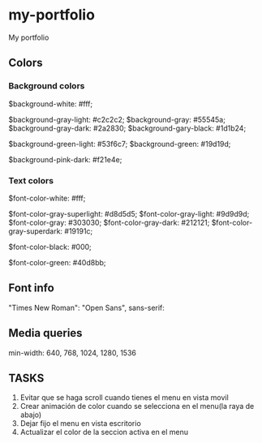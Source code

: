 # my-portfolio
My portfolio

## Colors

### Background colors

$background-white: #fff;

$background-gray-light: #c2c2c2;
$background-gray: #55545a;
$background-gray-dark: #2a2830;
$background-gary-black: #1d1b24;

$background-green-light: #53f6c7;
$background-green: #19d19d;

$background-pink-dark: #f21e4e;

### Text colors

$font-color-white: #fff;

$font-color-gray-superlight: #d8d5d5;
$font-color-gray-light: #9d9d9d;
$font-color-gray: #303030;
$font-color-gray-dark: #212121;
$font-color-gray-superdark: #19191c;

$font-color-black: #000;

$font-color-green: #40d8bb;


## Font info

"Times New Roman":
"Open Sans", sans-serif:

## Media queries

min-width: 640, 768, 1024, 1280, 1536


## TASKS

1. Evitar que se haga scroll cuando tienes el menu en vista movil 
2. Crear animación de color cuando se selecciona en el menu(la raya de abajo)
3. Dejar fijo el menu en vista escritorio
4. Actualizar el color de la seccion activa en el menu